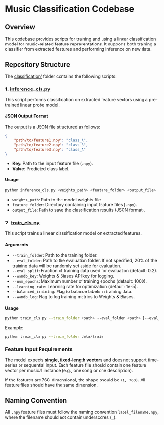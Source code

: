 # Music Classification Codebase  

## Overview  
This codebase provides scripts for training and using a linear classification model for music-related feature representations. It supports both training a classifier from extracted features and performing inference on new data.  

## Repository Structure  
The [classification/](https://github.com/sanderwood/clamp3/tree/main/classification) folder contains the following scripts:  

### 1. [inference_cls.py](https://github.com/sanderwood/clamp3/blob/main/classification/inference_cls.py)
This script performs classification on extracted feature vectors using a pre-trained linear probe model.  

#### JSON Output Format  
The output is a JSON file structured as follows:  
```json
{
    "path/to/feature1.npy": "class_A",
    "path/to/feature2.npy": "class_B",
    "path/to/feature3.npy": "class_A"
}
```
- **Key**: Path to the input feature file (`.npy`).  
- **Value**: Predicted class label.  

#### Usage  
```bash
python inference_cls.py <weights_path> <feature_folder> <output_file>
```
- `weights_path`: Path to the model weights file.  
- `feature_folder`: Directory containing input feature files (`.npy`).  
- `output_file`: Path to save the classification results (JSON format).  

### 2. [train_cls.py](https://github.com/sanderwood/clamp3/blob/main/classification/train_cls.py)
This script trains a linear classification model on extracted features.  

#### Arguments  
- `--train_folder`: Path to the training folder.  
- `--eval_folder`: Path to the evaluation folder. If not specified, 20% of the training data will be randomly set aside for evaluation.  
- `--eval_split`: Fraction of training data used for evaluation (default: 0.2).  
- `--wandb_key`: Weights & Biases API key for logging.  
- `--num_epochs`: Maximum number of training epochs (default: 1000).  
- `--learning_rate`: Learning rate for optimization (default: 1e-5).  
- `--balanced_training`: Flag to balance labels in training data.  
- `--wandb_log`: Flag to log training metrics to Weights & Biases.  

#### Usage  
```bash
python train_cls.py --train_folder <path> --eval_folder <path> [--eval_split <float>] [--num_epochs <int>] [--learning_rate <float>] [--balanced_training] [--wandb_log]
```
Example:
```bash
python train_cls.py --train_folder data/train
```

### Feature Input Requirements  
The model expects **single, fixed-length vectors** and does not support time-series or sequential input. Each feature file should contain one feature vector per musical instance (e.g., one song or one description).

If the features are 768-dimensional, the shape should be `(1, 768)`. All feature files should have the same dimension.

## Naming Convention  
All `.npy` feature files must follow the naming convention `label_filename.npy`, where the filename should not contain underscores (`_`).